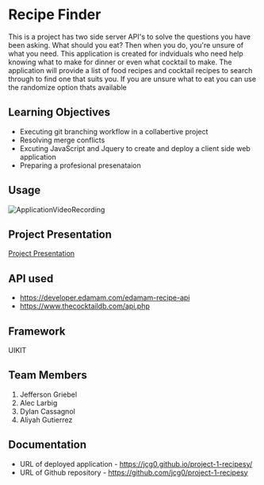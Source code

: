 # Recipe Finder 

This is a project has two side server API's to solve the questions you have been asking. What should you eat? Then when you do, you're unsure of what you need. This application is created for indviduals who need help knowing what to make for dinner or even what cocktail to make. The application will provide a list of food recipes and cocktail recipes to search through to find one that suits you. If you are unsure what to eat you can use the randomize option thats available

## Learning Objectives 
* Executing git branching workflow in a collabertive project 
* Resolving merge conflicts 
* Excuting JavaScript and Jquery to create and deploy a client side web application 
* Preparing a profesional presenataion 

## Usage 
![ApplicationVideoRecording](./assets/images/Untitled_%20Nov%2029%2C%202022%205_06%20PM.gif)


## Project Presentation 
[Project Presentation](https://www.canva.com/design/DAFTKyQ99JU/qLMc7DEdUN7DMhSicCNj0Q/view?utm_content=DAFTKyQ99JU&utm_campaign=designshare&utm_medium=link&utm_source=publishsharelink)

## API used 
* https://developer.edamam.com/edamam-recipe-api
* https://www.thecocktaildb.com/api.php

## Framework 
UIKIT 

## Team Members 
1. Jefferson Griebel
2. Alec Larbig
3. Dylan Cassagnol
4. Aliyah Gutierrez

## Documentation
* URL of deployed application - https://jcg0.github.io/project-1-recipesy/
* URL of Github repository - https://github.com/jcg0/project-1-recipesy
